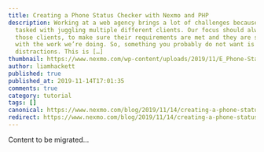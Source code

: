 ```yaml
---
title: Creating a Phone Status Checker with Nexmo and PHP
description: Working at a web agency brings a lot of challenges because we are
  tasked with juggling multiple different clients. Our focus should always be on
  those clients, to make sure their requirements are met and they are satisfied
  with the work we’re doing. So, something you probably do not want is outside
  distractions. This is […]
thumbnail: https://www.nexmo.com/wp-content/uploads/2019/11/E_Phone-Status-Checker_1200x600.png
author: liamhackett
published: true
published_at: 2019-11-14T17:01:35
comments: true
category: tutorial
tags: []
canonical: https://www.nexmo.com/blog/2019/11/14/creating-a-phone-status-checker-with-nexmo-and-php-dr
redirect: https://www.nexmo.com/blog/2019/11/14/creating-a-phone-status-checker-with-nexmo-and-php-dr
---
```

Content to be migrated...
